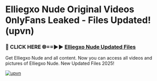 # Elliegxo Nude Original Videos 0nlyFans Leaked - Files Updated! (upvn)

<h3>🔴 CLICK HERE 🌐==►► <a href="https://tinyurl.com/4mcuefdz" rel="nofollow">Elliegxo Nude Updated Files</a></h3>

Get Elliegxo Nude and all content. Now you can access all videos and pictures of Elliegxo Nude. New Updated Files 2025!

[![upvn](https://i.imgur.com/StAQSOY.gif)](https://tinyurl.com/4mcuefdz)
